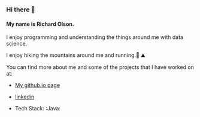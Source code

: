 ### Hi there 👋


#### My name is Richard Olson.  
I enjoy programming and understanding the things around me with data science.

I enjoy hiking the mountains around me and running.:running: :mountain:

You can find more about me and some of the projects that I have
worked on at:
- [My github.io page](https://richardolson.github.io/)
- [linkedin](https://www.linkedin.com/in/richard-olson-0129)

- Tech Stack:
  :Java:

<!--
**richardOlson/richardOlson** is a ✨ _special_ ✨ repository because its `README.md` (this file) appears on your GitHub profile.


## 

####



Here are some ideas to get you started:

- 🔭 I’m currently working on ...
- 🌱 I’m currently learning ...
- 👯 I’m looking to collaborate on ...
- 🤔 I’m looking for help with ...
- 💬 Ask me about ...
- 📫 How to reach me: ...
- 😄 Pronouns: ...
- ⚡ Fun fact: ...
-->
